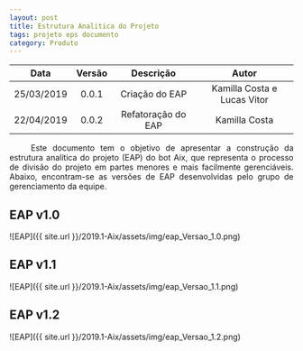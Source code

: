 ```yaml
---
layout: post
title: Estrutura Analitica do Projeto
tags: projeto eps documento
category: Produto
---
```

| Data       | Versão | Descrição                                   | Autor            |
| :--------: | :----: | :-----------------------------------------: | :--------------: |
| 25/03/2019 | 0.0.1  | Criação do EAP                 | Kamilla Costa e Lucas Vitor   |
| 22/04/2019 | 0.0.2  | Refatoração do EAP             | Kamilla Costa    |

<p align="justify">&emsp;&emsp; Este documento tem o objetivo de apresentar a construção da estrutura analítica do projeto (EAP) do bot Aix, que representa o processo de divisão do projeto em partes menores e mais facilmente gerenciáveis. Abaixo, encontram-se as versões de EAP desenvolvidas pelo grupo de gerenciamento da equipe.</p>
<!--more-->

## EAP v1.0

![EAP]({{ site.url }}/2019.1-Aix/assets/img/eap_Versao_1.0.png)

## EAP v1.1

![EAP]({{ site.url }}/2019.1-Aix/assets/img/eap_Versao_1.1.png)

## EAP v1.2

![EAP]({{ site.url }}/2019.1-Aix/assets/img/eap_Versao_1.2.png)
